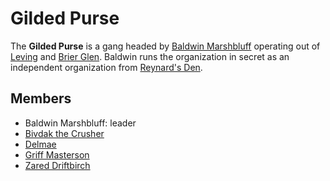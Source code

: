 # Gilded Purse

The **Gilded Purse** is a gang headed by [Baldwin Marshbluff](members/baldwin-marshbluff.md) operating out of [Leving](../../societies/esterfell-accord/leving/leving.md) and [Brier Glen](../../societies/esterfell-accord/brier-glen.md). Baldwin runs the organization in secret as an independent organization from [Reynard's Den](../reynards-den.md).

## Members

- Baldwin Marshbluff: leader
- [Bivdak the Crusher](members/bivdak-the-crusher.md)
- [Delmae](members/delmae.md)
- [Griff Masterson](members/griff-masterson.md)
- [Zared Driftbirch](members/zared-driftbirch.md)

